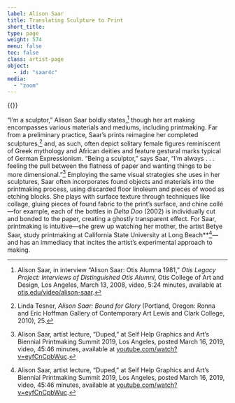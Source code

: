 ```yaml
---
label: Alison Saar
title: Translating Sculpture to Print
short_title:
type: page
weight: 574
menu: false
toc: false
class: artist-page
object:
  - id: "saar4c"
media:
  - "zoom"
---
```

{{<q-figure id="saar4c">}}

“I’m a sculptor,” Alison Saar boldly states,[^1] though her art making encompasses various materials and mediums, including printmaking. Far from a preliminary practice, Saar’s prints reimagine her completed sculptures,[^2] and, as such, often depict solitary female figures reminiscent of Greek mythology and African deities and feature gestural marks typical of German Expressionism. “Being a sculptor,” says Saar, “I’m always . . . feeling the pull between the flatness of paper and wanting things to be more dimensional.”[^3] Employing the same visual strategies she uses in her sculptures, Saar often incorporates found objects and materials into the printmaking process, using discarded floor linoleum and pieces of wood as etching blocks. She plays with surface texture through techniques like collage, gluing pieces of found fabric to the print’s surface, and chine collé—for example, each of the bottles in *Delta Doo* (2002) is individually cut and bonded to the paper, creating a ghostly transparent effect. For Saar, printmaking is intuitive—she grew up watching her mother, the artist Betye Saar, study printmaking at California State University at Long Beach**[^4]—and has an immediacy that incites the artist’s experimental approach to making.

[^1]: Alison Saar, in interview “Alison Saar: Otis Alumna 1981,” *Otis Legacy Project: Interviews of Distinguished Otis Alumni*, Otis College of Art and Design, Los Angeles, March 13, 2008, video, 5:24 minutes, available at [otis.edu/video/alison-saar](https://www.otis.edu/video/alison-saar).

[^2]: Linda Tesner, *Alison Saar: Bound for Glory* (Portland, Oregon: Ronna and Eric Hoffman Gallery of Contemporary Art Lewis and Clark College, 2010), 25.

[^3]: Alison Saar, artist lecture, “Duped,” at Self Help Graphics and Art’s Biennial Printmaking Summit 2019, Los Angeles, posted March 16, 2019, video, 45:46 minutes, available at [youtube.com/watch?v=eyfCnCpbWuc](https://www.youtube.com/watch?v=eyfCnCpbWuc).

[^4]: Alison Saar, artist lecture, “Duped,” at Self Help Graphics and Art’s Biennial Printmaking Summit 2019, Los Angeles, posted March 16, 2019, video, 45:46 minutes, available at [youtube.com/watch?v=eyfCnCpbWuc](https://www.youtube.com/watch?v=eyfCnCpbWuc).
